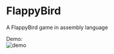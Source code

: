 # FlappyBird
A FlappyBird game in assembly language</br>

Demo:</br>
![demo](https://user-images.githubusercontent.com/70928881/137395861-284cfc56-f818-458d-a7ed-2bca85005427.gif)
